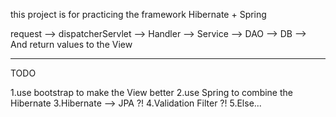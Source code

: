 this project is for practicing the framework Hibernate + Spring

request --> dispatcherServlet --> Handler --> Service --> DAO --> DB --> And return values to the View

-----------------------------------------------------------------------------------------------------------------
TODO

1.use bootstrap to make the View better
2.use Spring to combine the Hibernate
3.Hibernate --> JPA ?!
4.Validation Filter ?!
5.Else...

